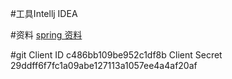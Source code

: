 #工具Intellj IDEA

#资料
[spring 资料](https://spring.io/guides/gs/serving-web-content/)

#git
Client ID
c486bb109be952c1df8b
Client Secret
29ddff6f7fc1a09abe127113a1057ee4a4af20af